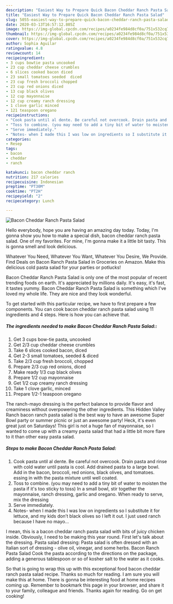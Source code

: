 ```yaml
---
description: "Easiest Way to Prepare Quick Bacon Cheddar Ranch Pasta Salad"
title: "Easiest Way to Prepare Quick Bacon Cheddar Ranch Pasta Salad"
slug: 5055-easiest-way-to-prepare-quick-bacon-cheddar-ranch-pasta-salad
date: 2020-03-13T16:57:12.805Z
image: https://img-global.cpcdn.com/recipes/a0234fe984d8cf0a/751x532cq70/bacon-cheddar-ranch-pasta-salad-recipe-main-photo.jpg
thumbnail: https://img-global.cpcdn.com/recipes/a0234fe984d8cf0a/751x532cq70/bacon-cheddar-ranch-pasta-salad-recipe-main-photo.jpg
cover: https://img-global.cpcdn.com/recipes/a0234fe984d8cf0a/751x532cq70/bacon-cheddar-ranch-pasta-salad-recipe-main-photo.jpg
author: Sophia Aguilar
ratingvalue: 4.8
reviewcount: 14
recipeingredient:
- 3 cups bowtie pasta uncooked
- 23 cup cheddar cheese crumbles
- 6 slices cooked bacon diced
- 23 small tomatoes seeded  diced
- 23 cup fresh broccoli chopped
- 23 cup red onions diced
- 13 cup black olives
- 12 cup mayonnaise
- 12 cup creamy ranch dressing
- 1 clove garlic minced
- 121 teaspoon oregano
recipeinstructions:
- "Cook pasta until al dente. Be careful not overcook. Drain pasta and rinse with cold water until pasta is cool. Add drained pasta to a large bowl. Add in the bacon, broccoli, red onions, black olives, and tomatoes. essing in with the pasta mixture until well coated."
- "Toss to combine. (you may need to add a tiny bit of water to moisten the pasta if it&#39;s too sticky to toss) In a small bowl, stir together the mayonnaise, ranch dressing, garlic and oregano. When ready to serve, mix the dressing"
- "Serve immediately."
- "Notes- when I made this I was low on ingredients so I substitute it for lettuce, and my kids don’t black olives so I left it out. I just used ranch because I have no mayo..."
categories:
- Resep
tags:
- bacon
- cheddar
- ranch

katakunci: bacon cheddar ranch
nutrition: 217 calories
recipecuisine: Indonesian
preptime: "PT30M"
cooktime: "PT2H"
recipeyield: "2"
recipecategory: Lunch

---
```



![Bacon Cheddar Ranch Pasta Salad](https://img-global.cpcdn.com/recipes/a0234fe984d8cf0a/751x532cq70/bacon-cheddar-ranch-pasta-salad-recipe-main-photo.jpg)

Hello everybody, hope you are having an amazing day today. Today, I'm gonna show you how to make a special dish, bacon cheddar ranch pasta salad. One of my favorites. For mine, I'm gonna make it a little bit tasty. This is gonna smell and look delicious.

Whatever You Need, Whatever You Want, Whatever You Desire, We Provide. Find Deals on Bacon Ranch Pasta Salad in Groceries on Amazon. Make this delicious cold pasta salad for your parties or potlucks!

Bacon Cheddar Ranch Pasta Salad is only one of the most popular of recent trending foods on earth. It's appreciated by millions daily. It's easy, it's fast, it tastes yummy. Bacon Cheddar Ranch Pasta Salad is something which I've loved my whole life. They are nice and they look wonderful.


To get started with this particular recipe, we have to first prepare a few components. You can cook bacon cheddar ranch pasta salad using 11 ingredients and 4 steps. Here is how you can achieve that.

##### The ingredients needed to make Bacon Cheddar Ranch Pasta Salad::

1. Get 3 cups bow-tie pasta, uncooked
1. Get 2/3 cup cheddar cheese crumbles
1. Take 6 slices cooked bacon, diced
1. Get 2-3 small tomatoes, seeded &amp; diced
1. Take 2/3 cup fresh broccoli, chopped
1. Prepare 2/3 cup red onions, diced
1. Make ready 1/3 cup black olives
1. Prepare 1/2 cup mayonnaise
1. Get 1/2 cup creamy ranch dressing
1. Take 1 clove garlic, minced
1. Prepare 1/2-1 teaspoon oregano


The ranch-mayo dressing is the perfect balance to provide flavor and creaminess without overpowering the other ingredients. This Hidden Valley Ranch bacon ranch pasta salad is the best way to have an awesome Super Bowl party or summer picnic or just an awesome party! Heck, it&#39;s even great just on Saturdays! This girl is not a huge fan of mayonnaise, so I wanted to come up with a creamy pasta salad that had a little bit more flare to it than other easy pasta salad. 

##### Steps to make Bacon Cheddar Ranch Pasta Salad:

1. Cook pasta until al dente. Be careful not overcook.
Drain pasta and rinse with cold water until pasta is cool.
Add drained pasta to a large bowl.
Add in the bacon, broccoli, red onions, black olives, and tomatoes.
essing in with the pasta mixture until well coated.
1. Toss to combine. (you may need to add a tiny bit of water to moisten the pasta if it&#39;s too sticky to toss)
In a small bowl, stir together the mayonnaise, ranch dressing, garlic and oregano.
When ready to serve, mix the dressing
1. Serve immediately.
1. Notes- when I made this I was low on ingredients so I substitute it for lettuce, and my kids don’t black olives so I left it out. I just used ranch because I have no mayo...


I mean, this is a bacon cheddar ranch pasta salad with bits of juicy chicken inside. Obviously, I need to be making this year round. First let&#39;s talk about the dressing. Pasta salad dressing: Pasta salad is often dressed with an Italian sort of dressing - olive oil, vinegar, and some herbs. Bacon Ranch Pasta Salad Cook the pasta according to the directions on the package, adding a generous tablespoon or so of kosher salt to the water as it cooks. 

So that is going to wrap this up with this exceptional food bacon cheddar ranch pasta salad recipe. Thanks so much for reading. I am sure you will make this at home. There is gonna be interesting food at home recipes coming up. Remember to bookmark this page in your browser, and share it to your family, colleague and friends. Thanks again for reading. Go on get cooking!
